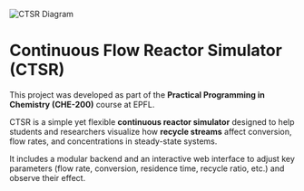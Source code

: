 ![CTSR Diagram](https://www.comsol.com/blogs/wp-content/uploads/2015/02/schematic-cstr-comsol.png)

# Continuous Flow Reactor Simulator (CTSR)

This project was developed as part of the **Practical Programming in Chemistry (CHE-200)** course at EPFL.

CTSR is a simple yet flexible **continuous reactor simulator** designed to help students and researchers visualize how **recycle streams** affect conversion, flow rates, and concentrations in steady-state systems.

It includes a modular backend and an interactive web interface to adjust key parameters (flow rate, conversion, residence time, recycle ratio, etc.) and observe their effect.